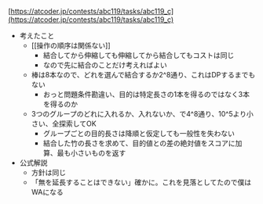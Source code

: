 
[https://atcoder.jp/contests/abc119/tasks/abc119_c](https://atcoder.jp/contests/abc119/tasks/abc119_c)

- 考えたこと
    - [[操作の順序は関係ない]]
        - 結合してから伸縮しても伸縮してから結合してもコストは同じ
        - なので先に結合のことだけ考えればよい
    - 棒は8本なので、どれを選んで結合するか2^8通り、これはDPするまでもない
        - おっと問題条件勘違い、目的は特定長さの1本を得るのではなく3本を得るのか
    - 3つのグループのどれに入れるか、入れないか、で4^8通り、10^5より小さい、全探索してOK
        - グループごとの目的長さは降順と仮定しても一般性を失わない
        - 結合した竹の長さを求めて、目的値との差の絶対値をスコアに加算、最も小さいものを返す
- 公式解説
    - 方針は同じ
    - 「無を延長することはできない」確かに。これを見落としてたので僕はWAになる
